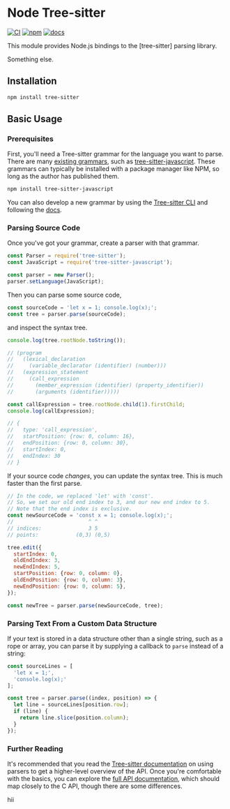 # Node Tree-sitter

[![CI][ci]](https://github.com/tree-sitter/node-tree-sitter/actions/workflows/ci.yml)
[![npm][npm]](https://npmjs.com/package/tree-sitter)
[![docs][docs]](https://tree-sitter.github.io/node-tree-sitter)

This module provides Node.js bindings to the [tree-sitter] parsing library.

Something else.

## Installation

```sh
npm install tree-sitter
```

## Basic Usage

### Prerequisites

First, you'll need a Tree-sitter grammar for the language you want to parse. There are many [existing grammars][grammars],
such as [tree-sitter-javascript][javascript]. These grammars can typically be installed with a package manager like NPM,
so long as the author has published them.

```sh
npm install tree-sitter-javascript
```

You can also develop a new grammar by using the [Tree-sitter CLI][cli] and following the [docs][ts docs].

### Parsing Source Code

Once you've got your grammar, create a parser with that grammar.

```javascript
const Parser = require('tree-sitter');
const JavaScript = require('tree-sitter-javascript');

const parser = new Parser();
parser.setLanguage(JavaScript);
```

Then you can parse some source code,

```javascript
const sourceCode = 'let x = 1; console.log(x);';
const tree = parser.parse(sourceCode);
```

and inspect the syntax tree.

```javascript
console.log(tree.rootNode.toString());

// (program
//   (lexical_declaration
//     (variable_declarator (identifier) (number)))
//   (expression_statement
//     (call_expression
//       (member_expression (identifier) (property_identifier))
//       (arguments (identifier)))))

const callExpression = tree.rootNode.child(1).firstChild;
console.log(callExpression);

// {
//   type: 'call_expression',
//   startPosition: {row: 0, column: 16},
//   endPosition: {row: 0, column: 30},
//   startIndex: 0,
//   endIndex: 30
// }
```

If your source code *changes*, you can update the syntax tree. This is much faster than the first parse.

```javascript
// In the code, we replaced 'let' with 'const'.
// So, we set our old end index to 3, and our new end index to 5.
// Note that the end index is exclusive.
const newSourceCode = 'const x = 1; console.log(x);';
//                        ^ ^
// indices:               3 5
// points:            (0,3) (0,5)

tree.edit({
  startIndex: 0,
  oldEndIndex: 3,
  newEndIndex: 5,
  startPosition: {row: 0, column: 0},
  oldEndPosition: {row: 0, column: 3},
  newEndPosition: {row: 0, column: 5},
});

const newTree = parser.parse(newSourceCode, tree);
```

### Parsing Text From a Custom Data Structure

If your text is stored in a data structure other than a single string, such as a rope or array, you can parse it by supplying
a callback to `parse` instead of a string:

```javascript
const sourceLines = [
  'let x = 1;',
  'console.log(x);'
];

const tree = parser.parse((index, position) => {
  let line = sourceLines[position.row];
  if (line) {
    return line.slice(position.column);
  }
});
```

### Further Reading

It's recommended that you read the [Tree-sitter documentation][usage docs] on using parsers to get a higher-level overview
of the API. Once you're comfortable with the basics, you can explore the [full API documentation](https://tree-sitter.github.io/node-tree-sitter),
which should map closely to the C API, though there are some differences.

[ci]: https://img.shields.io/github/actions/workflow/status/tree-sitter/node-tree-sitter/ci.yml?logo=github&label=CI
[cli]: https://github.com/tree-sitter/tree-sitter/tree/master/cli
[docs]: https://img.shields.io/badge/docs-website-blue
[npm]: https://img.shields.io/npm/v/tree-sitter?logo=npm
[grammars]: https://github.com/tree-sitter/tree-sitter/wiki/List-of-parsers
[javascript]: http://github.com/tree-sitter/tree-sitter-javascript
[ts docs]: https://tree-sitter.github.io/tree-sitter/creating-parsers
[usage docs]: https://tree-sitter.github.io/tree-sitter/using-parsers
hii

